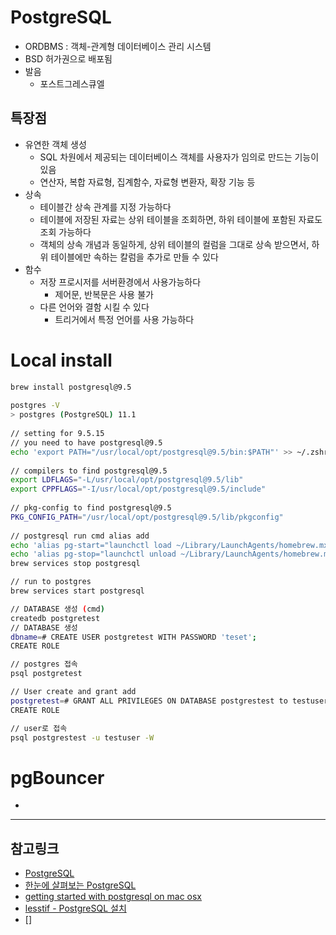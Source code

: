 # PostgreSQL
- ORDBMS : 객체-관계형 데이터베이스 관리 시스템 
- BSD 허가권으로 배포됨
- 발음
	- 포스트그레스큐엘

## 특장점
- 유연한 객체 생성
	- SQL 차원에서 제공되는 데이터베이스 객체를 사용자가 임의로 만드는 기능이 있음
	- 연산자, 복합 자료형, 집계함수, 자료형 변환자, 확장 기능 등
- 상속
	- 테이블간 상속 관계를 지정 가능하다
	- 테이블에 저장된 자료는 상위 테이블을 조회하면, 하위 테이블에 포함된 자료도 조회 가능하다
	- 객체의 상속 개념과 동일하게, 상위 테이블의 컬럼을 그대로 상속 받으면서, 하위 테이블에만 속하는 칼럼을 추가로 만들 수 있다
- 함수
	- 저장 프로시저를 서버환경에서 사용가능하다
		- 제어문, 반복문은 사용 불가
	- 다른 언어와 결함 시킬 수 있다
		- 트리거에서 특정 언어를 사용 가능하다

# Local install
```bash
brew install postgresql@9.5
 
postgres -V
> postgres (PostgreSQL) 11.1
 
// setting for 9.5.15
// you need to have postgresql@9.5 
echo 'export PATH="/usr/local/opt/postgresql@9.5/bin:$PATH"' >> ~/.zshrc
 
// compilers to find postgresql@9.5 
export LDFLAGS="-L/usr/local/opt/postgresql@9.5/lib"
export CPPFLAGS="-I/usr/local/opt/postgresql@9.5/include"
 
// pkg-config to find postgresql@9.5
PKG_CONFIG_PATH="/usr/local/opt/postgresql@9.5/lib/pkgconfig"
 
// postgresql run cmd alias add
echo 'alias pg-start="launchctl load ~/Library/LaunchAgents/homebrew.mxcl.postgresql.plist"' >> ~/.zshrc
echo 'alias pg-stop="launchctl unload ~/Library/LaunchAgents/homebrew.mxcl.postgresql.plist"' >> ~/.zshrc
brew services stop postgresql

// run to postgres
brew services start postgresql

// DATABASE 생성 (cmd)
createdb postgretest
// DATABASE 생성
dbname=# CREATE USER postgretest WITH PASSWORD 'teset';
CREATE ROLE

// postgres 접속
psql postgretest

// User create and grant add
postgretest=# GRANT ALL PRIVILEGES ON DATABASE postgrestest to testuser;
CREATE ROLE

// user로 접속
psql postgrestest -u testuser -W 
```

# pgBouncer
- 

---
## 참고링크
- [PostgreSQL](https://ko.wikipedia.org/wiki/PostgreSQL)
- [한눈에 살펴보는 PostgreSQL](http://d2.naver.com/helloworld/227936)
- [getting started with postgresql on mac osx](https://www.codementor.io/engineerapart/getting-started-with-postgresql-on-mac-osx-are8jcopb)
- [lesstif - PostgreSQL 설치](https://www.lesstif.com/pages/viewpage.action?pageId=31850584)
- []